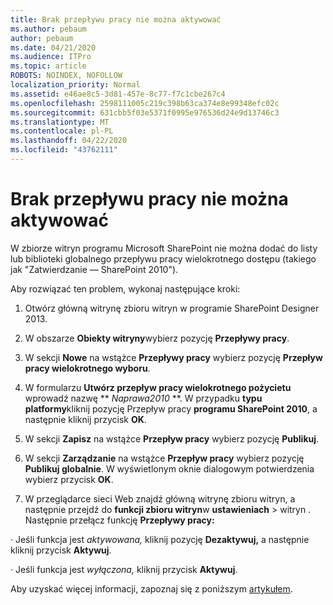 ```yaml
---
title: Brak przepływu pracy nie można aktywować
ms.author: pebaum
author: pebaum
ms.date: 04/21/2020
ms.audience: ITPro
ms.topic: article
ROBOTS: NOINDEX, NOFOLLOW
localization_priority: Normal
ms.assetid: e46ae8c5-3d81-457e-8c77-f7c1cbe267c4
ms.openlocfilehash: 2598111005c219c398b63ca374e8e99348efc02c
ms.sourcegitcommit: 631cbb5f03e5371f0995e976536d24e9d13746c3
ms.translationtype: MT
ms.contentlocale: pl-PL
ms.lasthandoff: 04/22/2020
ms.locfileid: "43762111"
---
```

# <a name="missing-workflow-failed-to-activate"></a>Brak przepływu pracy nie można aktywować

W zbiorze witryn programu Microsoft SharePoint nie można dodać do listy lub biblioteki globalnego przepływu pracy wielokrotnego dostępu (takiego jak "Zatwierdzanie — SharePoint 2010").
  
Aby rozwiązać ten problem, wykonaj następujące kroki: 
  
1. Otwórz główną witrynę zbioru witryn w programie SharePoint Designer 2013.
  
2. W obszarze **Obiekty witryny**wybierz pozycję **Przepływy pracy**. 
  
3. W sekcji **Nowe** na wstążce **Przepływy pracy** wybierz pozycję **Przepływ pracy wielokrotnego wyboru**. 
  
4. W formularzu **Utwórz przepływ pracy wielokrotnego pożycietu** wprowadź nazwę ** *Naprawa2010* **. W przypadku **typu platformy**kliknij pozycję Przepływ pracy **programu SharePoint 2010**, a następnie kliknij przycisk **OK**. 
  
1. W sekcji **Zapisz** na wstążce **Przepływ pracy** wybierz pozycję **Publikuj**. 
  
2. W sekcji **Zarządzanie** na wstążce **Przepływ pracy** wybierz pozycję **Publikuj globalnie**. W wyświetlonym oknie dialogowym potwierdzenia wybierz przycisk **OK**. 
  
3. W przeglądarce sieci Web znajdź główną witrynę zbioru witryn, a następnie przejdź do **funkcji zbioru witryn**w **ustawieniach** \> witryn . Następnie przełącz funkcję **Przepływy pracy:** 
  
· Jeśli funkcja jest *aktywowana,* kliknij pozycję **Dezaktywuj,** a następnie kliknij przycisk **Aktywuj**. 
  
· Jeśli funkcja jest *wyłączona,* kliknij przycisk **Aktywuj**. 
  
Aby uzyskać więcej informacji, zapoznaj się z poniższym [artykułem](https://go.microsoft.com/fwlink/?linkid=2047770&amp;clcid=0x409).
  

